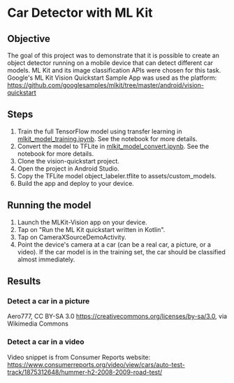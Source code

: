 # Car Detector with ML Kit

## Objective
The goal of this project was to demonstrate that it is possible to create an object detector running on a mobile device that can detect different car models. ML Kit and its image classification APIs were chosen for this task. Google's ML Kit Vision Quickstart Sample App was used as the platform:
https://github.com/googlesamples/mlkit/tree/master/android/vision-quickstart

## Steps
1. Train the full TensorFlow model using transfer learning in [mlkit_model_training.ipynb](mlkit_model_training.ipynb). See the notebook for more details.
2. Convert the model to TFLite in [mlkit_model_convert.ipynb](mlkit_model_convert.ipynb). See the notebook for more details.
3. Clone the vision-quickstart project.
4. Open the project in Android Studio.
5. Copy the TFLite model object_labeler.tflite to assets/custom_models.
6. Build the app and deploy to your device.

## Running the model
1. Launch the MLKit-Vision app on your device.
2. Tap on "Run the ML Kit quickstart written in Kotlin".
3. Tap on CameraXSourceDemoActivity.
4. Point the device's camera at a car (can be a real car, a picture, or a video). If the car model is in the training set, the car should be classified almost immediately.

## Results
### Detect a car in a picture
Aero777, CC BY-SA 3.0 <https://creativecommons.org/licenses/by-sa/3.0>, via Wikimedia Commons

### Detect a car in a video
Video snippet is from Consumer Reports website: https://www.consumerreports.org/video/view/cars/auto-test-track/1875312648/hummer-h2-2008-2009-road-test/